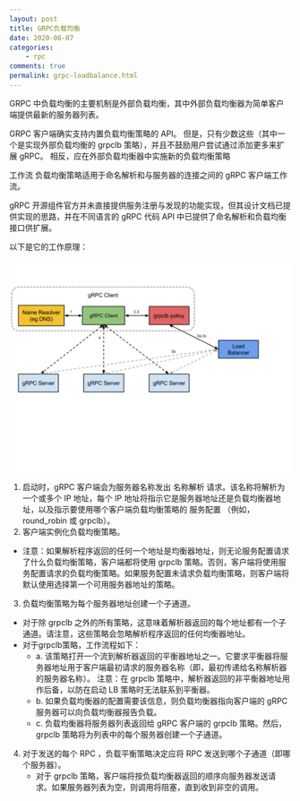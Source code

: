 ```yaml
---
layout: post
title: GRPC负载均衡
date: 2020-06-07
categories:
    - rpc
comments: true
permalink: grpc-loadbalance.html
---
```


GRPC 中负载均衡的主要机制是外部负载均衡，其中外部负载均衡器为简单客户端提供最新的服务器列表。

GRPC 客户端确实支持内置负载均衡策略的 API。 但是，只有少数这些（其中一个是实现外部负载均衡的 grpclb 策略），并且不鼓励用户尝试通过添加更多来扩展 gRPC。 相反，应在外部负载均衡器中实施新的负载均衡策略

工作流
负载均衡策略适用于命名解析和与服务器的连接之间的 gRPC 客户端工作流。

gRPC 开源组件官方并未直接提供服务注册与发现的功能实现，但其设计文档已提供实现的思路，并在不同语言的 gRPC 代码 API 中已提供了命名解析和负载均衡接口供扩展。

以下是它的工作原理：

![](/assets/images/posts/grpc-loadbalance/grpc-loadbalance-1.png)

1. 启动时，gRPC 客户端会为服务器名称发出 名称解析 请求。该名称将解析为一个或多个 IP 地址，每个 IP 地址将指示它是服务器地址还是负载均衡器地址，以及指示要使用哪个客户端负载均衡策略的 服务配置 （例如，round_robin 或 grpclb）。
2. 客户端实例化负载均衡策略。
  - 注意：如果解析程序返回的任何一个地址是均衡器地址，则无论服务配置请求了什么负载均衡策略，客户端都将使用 grpclb 策略。否则，客户端将使用服务配置请求的负载均衡策略。如果服务配置未请求负载均衡策略，则客户端将默认使用选择第一个可用服务器地址的策略。
3. 负载均衡策略为每个服务器地址创建一个子通道。
  - 对于除 grpclb 之外的所有策略，这意味着解析器返回的每个地址都有一个子通道。请注意，这些策略会忽略解析程序返回的任何均衡器地址。
  - 对于grpclb策略，工作流程如下： 
    - a. 该策略打开一个流到解析器返回的平衡器地址之一。它要求平衡器将服务器地址用于客户端最初请求的服务器名称（即，最初传递给名称解析器的服务器名称）。 注意：在 grpclb 策略中，解析器返回的非平衡器地址用作后备，以防在启动 LB 策略时无法联系到平衡器。 
    - b. 如果负载均衡器的配置需要该信息，则负载均衡器指向客户端的 gRPC 服务器可以向负载均衡器报告负载。 
    - c. 负载均衡器将服务器列表返回给 gRPC 客户端的 grpclb 策略。然后，grpclb 策略将为列表中的每个服务器创建一个子通道。
4. 对于发送的每个 RPC ，负载平衡策略决定应将 RPC 发送到哪个子通道（即哪个服务器）。
    - 对于 grpclb 策略，客户端将按负载均衡器返回的顺序向服务器发送请求。如果服务器列表为空，则调用将阻塞，直到收到非空的调用。
